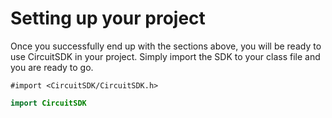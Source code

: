 # Setting up your project

Once you successfully end up with the sections above, you will be ready to use CircuitSDK in your project.
Simply import the SDK to your class file and you are ready to go.

```objective_c
#import <CircuitSDK/CircuitSDK.h>
```

```swift
import CircuitSDK
```

